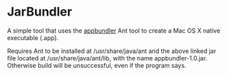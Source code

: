 JarBundler
==========

A simple tool that uses the [appbundler](https://java.net/projects/appbundler) Ant tool to create a Mac OS X native executable (.app).

Requires Ant to be installed at /usr/share/java/ant and the above linked jar file located at /usr/share/java/ant/lib, with the name appbundler-1.0.jar. Otherwise build will be unsuccessful, even if the program says.
